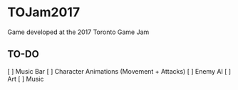 # TOJam2017
Game developed at the 2017 Toronto Game Jam

## TO-DO
[ ] Music Bar
[ ] Character Animations (Movement + Attacks)
[ ] Enemy AI
[ ] Art
[ ] Music
